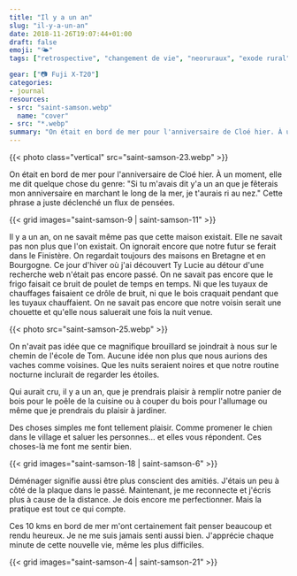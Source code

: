 ```yaml
---
title: "Il y a un an"
slug: "il-y-a-un-an"
date: 2018-11-26T19:07:44+01:00
draft: false
emoji: "🌤"
tags: ["retrospective", "changement de vie", "neoruraux", "exode rural", "france", "finistere", "monts d'Arrée", "Bretagne", "campagne", "ocean", "slow life"]

gear: ["📷 Fuji X-T20"]
categories:
- journal
resources:
- src: "saint-samson.webp"
  name: "cover"
- src: "*.webp"
summary: "On était en bord de mer pour l'anniversaire de Cloé hier. À un moment, elle me dit quelque chose du genre: 'Si tu m'avais dit y'a un an que je fêterais mon anniversaire en marchant le long de la mer, je t'aurais ri au nez.' Cette phrase a juste déclenché un flux de pensées."
---
```


{{< photo class="vertical" src="saint-samson-23.webp" >}}

On était en bord de mer pour l'anniversaire de Cloé hier. À un moment, elle me dit quelque chose du genre: "Si tu m'avais dit y'a un an que je fêterais mon anniversaire en marchant le long de la mer, je t'aurais ri au nez." Cette phrase a juste déclenché un flux de pensées.

{{< grid images="saint-samson-9 | saint-samson-11" >}}

Il y a un an, on ne savait même pas que cette maison existait. Elle ne savait pas non plus que l'on existait. On ignorait encore que notre futur se ferait dans le Finistère. On regardait toujours des maisons en Bretagne et en Bourgogne. Ce jour d'hiver où j'ai découvert Ty Lucie au détour d'une recherche web n'était pas encore passé. On ne savait pas encore que le frigo faisait ce bruit de poulet de temps en temps. Ni que les tuyaux de chauffages faisaient ce drôle de bruit, ni que le bois craquait pendant que les tuyaux chauffaient. On ne savait pas encore que notre voisin serait une chouette et qu'elle nous saluerait une fois la nuit venue.

{{< photo src="saint-samson-25.webp" >}}

On n'avait pas idée que ce magnifique brouillard se joindrait à nous sur le chemin de l'école de Tom. Aucune idée non plus que nous aurions des vaches comme voisines. Que les nuits seraient noires et que notre routine nocturne inclurait de regarder les étoiles.

Qui aurait cru, il y a un an, que je prendrais plaisir à remplir notre panier de bois pour le poêle de la cuisine ou à couper du bois pour l'allumage ou même que je prendrais du plaisir à jardiner.

Des choses simples me font tellement plaisir. Comme promener le chien dans le village et saluer les personnes... et elles vous répondent. Ces choses-là me font me sentir bien.

{{< grid images="saint-samson-18 | saint-samson-6" >}}

Déménager signifie aussi être plus conscient des amitiés. J'étais un peu à côté de la plaque dans le passé. Maintenant, je me reconnecte et j'écris plus à cause de la distance. Je dois encore me perfectionner. Mais la pratique est tout ce qui compte.

Ces 10 kms en bord de mer m'ont certainement fait penser beaucoup et rendu heureux. Je ne me suis jamais senti aussi bien. J'apprécie chaque minute de cette nouvelle vie, même les plus difficiles.

{{< grid images="saint-samson-4 | saint-samson-21" >}}
